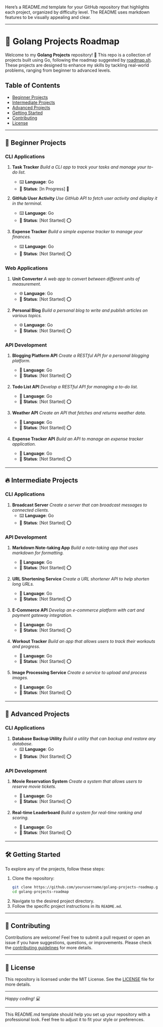 Here’s a README.md template for your GitHub repository that highlights each project, organized by difficulty level. The README uses markdown features to be visually appealing and clear.

---

# 🚀 Golang Projects Roadmap

Welcome to my **Golang Projects** repository! 🎉 This repo is a collection of projects built using Go, following the roadmap suggested by [roadmap.sh](https://roadmap.sh/golang). These projects are designed to enhance my skills by tackling real-world problems, ranging from beginner to advanced levels.

## Table of Contents

- [Beginner Projects](#beginner-projects)
- [Intermediate Projects](#intermediate-projects)
- [Advanced Projects](#advanced-projects)
- [Getting Started](#getting-started)
- [Contributing](#contributing)
- [License](#license)

---

## 🥳 Beginner Projects

### CLI Applications

1. **Task Tracker**
   _Build a CLI app to track your tasks and manage your to-do list._

   - ⌨️ **Language**: Go
   - 🔗 **Status**: [In Progress] 🤔

2. **GitHub User Activity**
   _Use GitHub API to fetch user activity and display it in the terminal._

   - ⌨️ **Language**: Go
   - 🔗 **Status**: [Not Started] ⭕

3. **Expense Tracker**
   _Build a simple expense tracker to manage your finances._
   - ⌨️ **Language**: Go
   - 🔗 **Status**: [Not Started] ⭕

### Web Applications

1. **Unit Converter**
   _A web app to convert between different units of measurement._

   - 🌐 **Language**: Go
   - 🔗 **Status**: [Not Started] ⭕

2. **Personal Blog**
   _Build a personal blog to write and publish articles on various topics._
   - 🌐 **Language**: Go
   - 🔗 **Status**: [Not Started] ⭕

### API Development

1. **Blogging Platform API**
   _Create a RESTful API for a personal blogging platform._

   - 🔗 **Language**: Go
   - 🔗 **Status**: [Not Started] ⭕

2. **Todo List API**
   _Develop a RESTful API for managing a to-do list._

   - 🔗 **Language**: Go
   - 🔗 **Status**: [Not Started] ⭕

3. **Weather API**
   _Create an API that fetches and returns weather data._

   - 🔗 **Language**: Go
   - 🔗 **Status**: [Not Started] ⭕

4. **Expense Tracker API**
   _Build an API to manage an expense tracker application._
   - 🔗 **Language**: Go
   - 🔗 **Status**: [Not Started] ⭕

---

## 🔥 Intermediate Projects

### CLI Applications

1. **Broadcast Server**
   _Create a server that can broadcast messages to connected clients._
   - ⌨️ **Language**: Go
   - 🔗 **Status**: [Not Started] ⭕

### API Development

1. **Markdown Note-taking App**
   _Build a note-taking app that uses markdown for formatting._

   - 🔗 **Language**: Go
   - 🔗 **Status**: [Not Started] ⭕

2. **URL Shortening Service**
   _Create a URL shortener API to help shorten long URLs._

   - 🔗 **Language**: Go
   - 🔗 **Status**: [Not Started] ⭕

3. **E-Commerce API**
   _Develop an e-commerce platform with cart and payment gateway integration._

   - 🔗 **Language**: Go
   - 🔗 **Status**: [Not Started] ⭕

4. **Workout Tracker**
   _Build an app that allows users to track their workouts and progress._

   - 🔗 **Language**: Go
   - 🔗 **Status**: [Not Started] ⭕

5. **Image Processing Service**
   _Create a service to upload and process images._
   - 🔗 **Language**: Go
   - 🔗 **Status**: [Not Started] ⭕

---

## 🚀 Advanced Projects

### CLI Applications

1. **Database Backup Utility**
   _Build a utility that can backup and restore any database._
   - ⌨️ **Language**: Go
   - 🔗 **Status**: [Not Started] ⭕

### API Development

1. **Movie Reservation System**
   _Create a system that allows users to reserve movie tickets._

   - 🔗 **Language**: Go
   - 🔗 **Status**: [Not Started] ⭕

2. **Real-time Leaderboard**
   _Build a system for real-time ranking and scoring._
   - 🔗 **Language**: Go
   - 🔗 **Status**: [Not Started] ⭕

---

## 🛠️ Getting Started

To explore any of the projects, follow these steps:

1. Clone the repository:
   ```bash
   git clone https://github.com/yourusername/golang-projects-roadmap.git
   cd golang-projects-roadmap
   ```
2. Navigate to the desired project directory.
3. Follow the specific project instructions in its `README.md`.

---

## 🤝 Contributing

Contributions are welcome! Feel free to submit a pull request or open an issue if you have suggestions, questions, or improvements. Please check the [contributing guidelines](CONTRIBUTING.md) for more details.

---

## 📄 License

This repository is licensed under the MIT License. See the [LICENSE](LICENSE) file for more details.

---

_Happy coding! 💻_

---

This README.md template should help you set up your repository with a professional look. Feel free to adjust it to fit your style or preferences.
